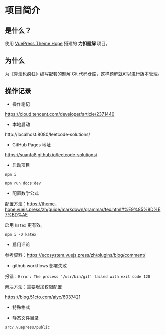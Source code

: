 # 项目简介

## 是什么？

使用 [VuePress Theme Hope](https://theme-hope.vuejs.press/zh/) 搭建的 **力扣题解** 项目。

## 为什么

为《算法也疯狂》编写配套的题解 Git 代码仓库，这样题解就可以进行版本管理。


## 操作记录

* 操作笔记

https://cloud.tencent.com/developer/article/2371440

* 本地启动

http://localhost:8080/leetcode-solutions/

* GitHub Pages 地址

https://suanfa8.github.io/leetcode-solutions/


* 启动项目


```shell
npm i
```


```shell
npm run docs:dev
```

* 配置数学公式

配置方法：https://theme-hope.vuejs.press/zh/guide/markdown/grammar/tex.html#%E9%85%8D%E7%BD%AE

启用 `katex` 更有效。

```
npm i -D katex
```

* 启用评论

参考资料：https://ecosystem.vuejs.press/zh/plugins/blog/comment/

* github workflows 部署失败

报错：`Error: The process '/usr/bin/git' failed with exit code 128`


解决方法：需要增加权限配置

https://blog.51cto.com/aiyc/6037421


* 特殊格式

* 静态文件目录

```
src/.vuepress/public
```
